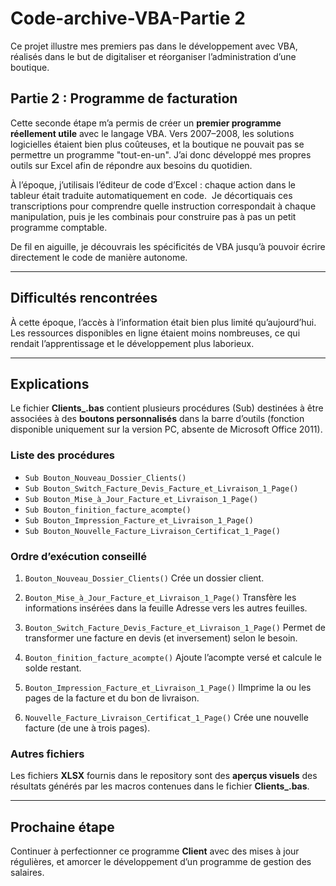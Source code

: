 # Code-archive-VBA-Partie 2

Ce projet illustre mes premiers pas dans le développement avec VBA, réalisés dans le but de digitaliser et réorganiser l’administration d’une boutique.

## Partie 2 : Programme de facturation

Cette seconde étape m’a permis de créer un **premier programme réellement utile** avec le langage VBA. Vers 2007–2008, les solutions logicielles étaient bien plus coûteuses, et la boutique ne pouvait pas se permettre un programme "tout-en-un". J’ai donc développé mes propres outils sur Excel afin de répondre aux besoins du quotidien.

À l’époque, j’utilisais l’éditeur de code d’Excel : chaque action dans le tableur était traduite automatiquement en code.  Je décortiquais ces transcriptions pour comprendre quelle instruction correspondait à chaque manipulation, puis je les combinais pour construire pas à pas un petit programme comptable.

De fil en aiguille, je découvrais les spécificités de VBA jusqu’à pouvoir écrire directement le code de manière autonome.

---

## Difficultés rencontrées

À cette époque, l’accès à l’information était bien plus limité qu’aujourd’hui. Les ressources disponibles en ligne étaient moins nombreuses, ce qui rendait l’apprentissage et le développement plus laborieux.

---

## Explications

Le fichier **Clients_.bas** contient plusieurs procédures (Sub) destinées à être associées à des **boutons personnalisés** dans la barre d’outils (fonction disponible uniquement sur la version PC, absente de Microsoft Office 2011).


### Liste des procédures

- `Sub Bouton_Nouveau_Dossier_Clients()`
- `Sub Bouton_Switch_Facture_Devis_Facture_et_Livraison_1_Page()`
- `Sub Bouton_Mise_à_Jour_Facture_et_Livraison_1_Page()`
- `Sub Bouton_finition_facture_acompte()`
- `Sub Bouton_Impression_Facture_et_Livraison_1_Page()`
- `Sub Bouton_Nouvelle_Facture_Livraison_Certificat_1_Page()`


### Ordre d’exécution conseillé

1. `Bouton_Nouveau_Dossier_Clients()`
   Crée un dossier client.

2. `Bouton_Mise_à_Jour_Facture_et_Livraison_1_Page()`
   Transfère les informations insérées dans la feuille Adresse vers les autres feuilles.

3. `Bouton_Switch_Facture_Devis_Facture_et_Livraison_1_Page()`
   Permet de transformer une facture en devis (et inversement) selon le besoin.

4. `Bouton_finition_facture_acompte()`
   Ajoute l’acompte versé et calcule le solde restant.

5. `Bouton_Impression_Facture_et_Livraison_1_Page()`
   IImprime la ou les pages de la facture et du bon de livraison.

6. `Nouvelle_Facture_Livraison_Certificat_1_Page()`
   Crée une nouvelle facture (de une à trois pages).


### Autres fichiers
Les fichiers **XLSX** fournis dans le repository sont des **aperçus visuels** des résultats générés par les macros contenues dans le fichier **Clients_.bas**. 

---

## Prochaine étape  

Continuer à perfectionner ce programme **Client** avec des mises à jour régulières, et amorcer le développement d’un programme de gestion des salaires.  





